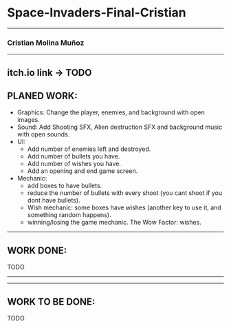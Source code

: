 # Space-Invaders-Final-Cristian

-----
### Cristian Molina Muñoz
-----

## itch.io link -> TODO

## PLANED WORK:

- Graphics: Change the player, enemies, and background with open images.
- Sound: Add Shooting SFX, Alien destruction SFX and background music with open sounds.
- UI: 
    - Add number of enemies left and destroyed.
    - Add number of bullets you have.
    - Add number of wishes you have.
    - Add an opening and end game screen.
- Mechanic:
    - add boxes to have bullets.
    - reduce the number of bullets with every shoot (you cant shoot if you dont have bullets).
    - Wish mechanic: some boxes have wishes (another key to use it, and something random happens).
    - winning/losing the game mechanic.
The Wow Factor: wishes.


-----

## WORK DONE:
TODO

-----
<!-- ## Gameplay images:

### Initial state of the game
![Initial state of the game](https://github.com/crismo04/TicTacToe-Final-Cristian/blob/main/Assets/Screenshots/Start.png)

### Middle state of the game (Gameplay)
![Middle state of the game](https://github.com/crismo04/TicTacToe-Final-Cristian/blob/main/Assets/Screenshots/GamePlay.png)

### Endgame screen
![Endgame screen](https://github.com/crismo04/TicTacToe-Final-Cristian/blob/main/Assets/Screenshots/WinScreen.png) 
-->

-----
## WORK TO BE DONE:
TODO